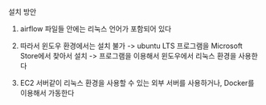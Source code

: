 설치 방안

1. airflow 파일들 안에는 리눅스 언어가 포함되어 있다

2. 따라서 윈도우 환경에서는 설치 불가
    -> ubuntu LTS 프로그램을 Microsoft Store에서 찾아서 설치
    -> 프로그램을 이용해서 윈도우에서 리눅스 환경을 사용한다

3. EC2 서버같이 리눅스 환경을 사용할 수 있는 외부 서버를 사용하거나, Docker를 이용해서 가동한다